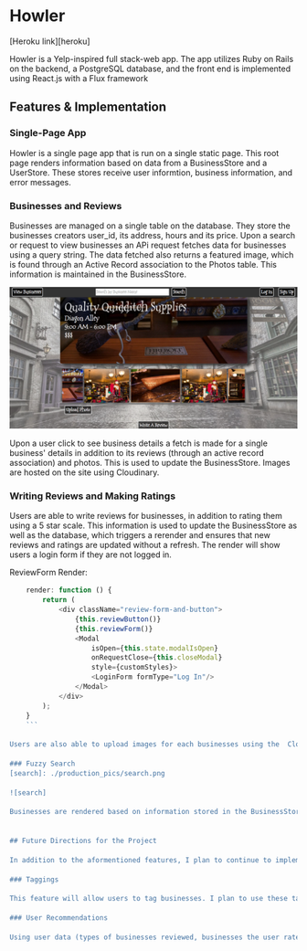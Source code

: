 # Howler

[Heroku link][heroku]

Howler is a Yelp-inspired full stack-web app. The app utilizes Ruby on Rails on the backend, a PostgreSQL database, and the front end is implemented using React.js with a Flux framework

## Features & Implementation

### Single-Page App

Howler is a single page app that is run on a single static page. This root page renders information based on data from a BusinessStore and a UserStore. These stores receive user informtion, business information, and error messages.

### Businesses and Reviews

Businesses are managed on a single table on the database. They store the businesses creators user_id, its address, hours and its price. Upon a search or request to view businesses an APi request fetches data for businesses using a query string. The data fetched also returns a featured image, which is found through an Active Record association to the Photos table. This information is maintained in the BusinessStore.

[business-detail]: ./project-proposal/production_pics/business-detail.png

![business-detail]

Upon a user click to see business details a fetch is made for a single business' details in addition to its reviews (through an active record association) and photos. This is used to update the BusinessStore. Images are hosted on the site using Cloudinary.

### Writing Reviews and Making Ratings

Users are able to write reviews for businesses, in addition to rating them using a 5 star scale. This information is used to update the BusinessStore as well as the database, which triggers a rerender and ensures that new reviews and ratings are updated without a refresh. The render will show users a login form if they are not logged in. 

ReviewForm Render: 
```javascript
	render: function () {
		return (
			<div className="review-form-and-button">
				{this.reviewButton()}
				{this.reviewForm()}
				<Modal
					isOpen={this.state.modalIsOpen}
					onRequestClose={this.closeModal}
					style={customStyles}>
					<LoginForm formType="Log In"/>
				</Modal>
			</div>
		);
	}
	```

Users are also able to upload images for each businesses using the  Cloudinary upload widget. The URLs for these images are stored in the database as well as the BusinessStore, which ensures that photo uploads update without a refresh.

### Fuzzy Search
[search]: ./production_pics/search.png

![search]

Businesses are rendered based on information stored in the BusinessStore. Upon typing a query, an API request is made to fetch businesses matching the passed query string. A listener on the search bar ensures that this update occurs on each keystroke. This data is used to update the business store, which triggers a render to the BusinessIndex which generates new results. 


## Future Directions for the Project

In addition to the aformentioned features, I plan to continue to implement features that will improve the performance of Howler as well as enrich the user experience. 

### Taggings

This feature will allow users to tag businesses. I plan to use these taggings to implement filter features similar to how my search filters according to a query string. I will use Active Record Associations to a tags table in order to handle this on the backend. 

### User Recommendations

Using user data (types of businesses reviewed, businesses the user rated highly, etc.) I will provide users with suggestions. My plan is to use taggings to identify the types of businesses users prefer and generate a rank for the businesses in my database (filtered by near user location).